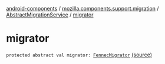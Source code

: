 [android-components](../../index.md) / [mozilla.components.support.migration](../index.md) / [AbstractMigrationService](index.md) / [migrator](./migrator.md)

# migrator

`protected abstract val migrator: `[`FennecMigrator`](../-fennec-migrator/index.md) [(source)](https://github.com/mozilla-mobile/android-components/blob/master/components/support/migration/src/main/java/mozilla/components/support/migration/AbstractMigrationService.kt#L38)